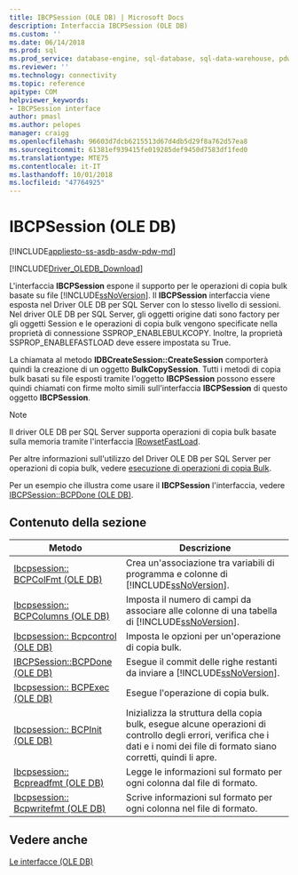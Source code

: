 ```yaml
---
title: IBCPSession (OLE DB) | Microsoft Docs
description: Interfaccia IBCPSession (OLE DB)
ms.custom: ''
ms.date: 06/14/2018
ms.prod: sql
ms.prod_service: database-engine, sql-database, sql-data-warehouse, pdw
ms.reviewer: ''
ms.technology: connectivity
ms.topic: reference
apitype: COM
helpviewer_keywords:
- IBCPSession interface
author: pmasl
ms.author: pelopes
manager: craigg
ms.openlocfilehash: 96603d7dcb6215513d67d4db5d29f8a762d57ea8
ms.sourcegitcommit: 61381ef939415fe019285def9450d7583df1fed0
ms.translationtype: MTE75
ms.contentlocale: it-IT
ms.lasthandoff: 10/01/2018
ms.locfileid: "47764925"
---
```

# <a name="ibcpsession-ole-db"></a>IBCPSession (OLE DB)
[!INCLUDE[appliesto-ss-asdb-asdw-pdw-md](../../../includes/appliesto-ss-asdb-asdw-pdw-md.md)]

[!INCLUDE[Driver_OLEDB_Download](../../../includes/driver_oledb_download.md)]

  L'interfaccia **IBCPSession** espone il supporto per le operazioni di copia bulk basate su file [!INCLUDE[ssNoVersion](../../../includes/ssnoversion-md.md)]. Il **IBCPSession** interfaccia viene esposta nel Driver OLE DB per SQL Server con lo stesso livello di sessioni. Nel driver OLE DB per SQL Server, gli oggetti origine dati sono factory per gli oggetti Session e le operazioni di copia bulk vengono specificate nella proprietà di connessione SSPROP_ENABLEBULKCOPY. Inoltre, la proprietà SSPROP_ENABLEFASTLOAD deve essere impostata su True.  
  
 La chiamata al metodo **IDBCreateSession::CreateSession** comporterà quindi la creazione di un oggetto **BulkCopySession**. Tutti i metodi di copia bulk basati su file esposti tramite l'oggetto **IBCPSession** possono essere quindi chiamati con firme molto simili sull'interfaccia **IBCPSession** di questo oggetto **IBCPSession**.  
  
> [!NOTE]  
>  Il driver OLE DB per SQL Server supporta operazioni di copia bulk basate sulla memoria tramite l'interfaccia [IRowsetFastLoad](../../oledb/ole-db-interfaces/irowsetfastload-ole-db.md).  
  
 Per altre informazioni sull'utilizzo del Driver OLE DB per SQL Server per operazioni di copia bulk, vedere [esecuzione di operazioni di copia Bulk](../../oledb/features/performing-bulk-copy-operations.md).  
  
 Per un esempio che illustra come usare il **IBCPSession** l'interfaccia, vedere [IBCPSession::BCPDone &#40;OLE DB&#41;](../../oledb/ole-db-interfaces/ibcpsession-bcpdone-ole-db.md).  
  
## <a name="in-this-section"></a>Contenuto della sezione  
  
|Metodo|Descrizione|  
|------------|-----------------|  
|[Ibcpsession:: BCPColFmt &#40;OLE DB&#41;](../../oledb/ole-db-interfaces/ibcpsession-bcpcolfmt-ole-db.md)|Crea un'associazione tra variabili di programma e colonne di [!INCLUDE[ssNoVersion](../../../includes/ssnoversion-md.md)].|  
|[Ibcpsession:: BCPColumns &#40;OLE DB&#41;](../../oledb/ole-db-interfaces/ibcpsession-bcpcolumns-ole-db.md)|Imposta il numero di campi da associare alle colonne di una tabella di [!INCLUDE[ssNoVersion](../../../includes/ssnoversion-md.md)].|  
|[Ibcpsession:: Bcpcontrol &#40;OLE DB&#41;](../../oledb/ole-db-interfaces/ibcpsession-bcpcontrol-ole-db.md)|Imposta le opzioni per un'operazione di copia bulk.|  
|[IBCPSession::BCPDone &#40;OLE DB&#41;](../../oledb/ole-db-interfaces/ibcpsession-bcpdone-ole-db.md)|Esegue il commit delle righe restanti da inviare a [!INCLUDE[ssNoVersion](../../../includes/ssnoversion-md.md)].|  
|[Ibcpsession:: BCPExec &#40;OLE DB&#41;](../../oledb/ole-db-interfaces/ibcpsession-bcpexec-ole-db.md)|Esegue l'operazione di copia bulk.|  
|[Ibcpsession:: BCPInit &#40;OLE DB&#41;](../../oledb/ole-db-interfaces/ibcpsession-bcpinit-ole-db.md)|Inizializza la struttura della copia bulk, esegue alcune operazioni di controllo degli errori, verifica che i dati e i nomi dei file di formato siano corretti, quindi li apre.|  
|[Ibcpsession:: Bcpreadfmt &#40;OLE DB&#41;](../../oledb/ole-db-interfaces/ibcpsession-bcpreadfmt-ole-db.md)|Legge le informazioni sul formato per ogni colonna dal file di formato.|  
|[Ibcpsession:: Bcpwritefmt &#40;OLE DB&#41;](../../oledb/ole-db-interfaces/ibcpsession-bcpwritefmt-ole-db.md)|Scrive informazioni sul formato per ogni colonna nel file di formato.|  
  
## <a name="see-also"></a>Vedere anche  
 [Le interfacce &#40;OLE DB&#41;](../../oledb/ole-db-interfaces/oledb-driver-for-sql-server-ole-db-interfaces.md)  
  
  
